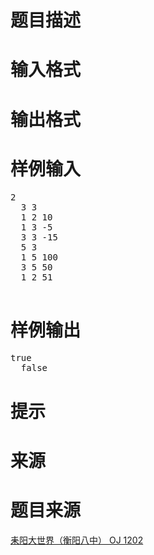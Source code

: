 

# 题目描述


<div class="content">

# 输入格式


<div class="content">

# 输出格式


<div class="content">

# 样例输入


<pre>2                                        
  3 3                                      
  1 2 10
  1 3 -5
  3 3 -15
  5 3
  1 5 100
  3 5 50
  1 2 51
  </pre>

# 样例输出


<pre>true 
  false</pre>

# 提示


<div class="content">
</div>

# 来源


<div class="content">

# 题目来源


<a href="http://www.lydsy.com/JudgeOnline/problem.php?id=1202">耒阳大世界（衡阳八中） OJ 1202</a>
